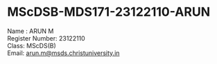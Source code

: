 # MScDSB-MDS171-23122110-ARUN

Name : ARUN M  
Register Number: 23122110   
Class: MScDS(B)  
Email: arun.m@msds.christuniversity.in